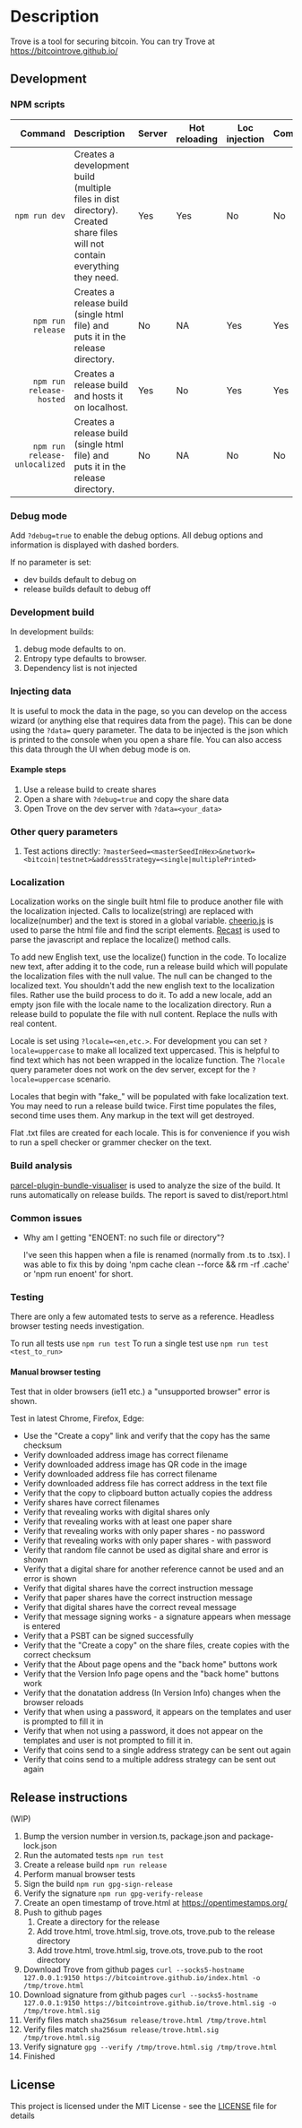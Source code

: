 # Description

Trove is a tool for securing bitcoin. You can try Trove at https://bitcointrove.github.io/

## Development

### NPM scripts

|                       Command | Description                                                                                                                | Server | Hot reloading | Loc injection | Compression |
| ----------------------------: | :------------------------------------------------------------------------------------------------------------------------- | ------ | ------------- | ------------- | ----------- |
|                 `npm run dev` | Creates a development build (multiple files in dist directory). Created share files will not contain everything they need. | Yes    | Yes           | No            | No          |
|             `npm run release` | Creates a release build (single html file) and puts it in the release directory.                                           | No     | NA            | Yes           | Yes         |
|      `npm run release-hosted` | Creates a release build and hosts it on localhost.                                                                         | Yes    | No            | Yes           | Yes         |
| `npm run release-unlocalized` | Creates a release build (single html file) and puts it in the release directory.                                           | No     | NA            | No            | No          |

### Debug mode

Add `?debug=true` to enable the debug options. All debug options and information is displayed with dashed borders.

If no parameter is set:

- dev builds default to debug on
- release builds default to debug off

### Development build

In development builds:

1. debug mode defaults to on.
2. Entropy type defaults to browser.
3. Dependency list is not injected

### Injecting data

It is useful to mock the data in the page, so you can develop on the access wizard (or anything else that requires data from the page).
This can be done using the `?data=` query parameter. The data to be injected is the json which is printed to the console when you open a share file. You can also access this data through the UI when debug mode is on.

#### Example steps

1. Use a release build to create shares
2. Open a share with `?debug=true` and copy the share data
3. Open Trove on the dev server with `?data=<your_data>`

### Other query parameters

1. Test actions directly: `?masterSeed=<masterSeedInHex>&network=<bitcoin|testnet>&addressStrategy=<single|multiplePrinted>`

### Localization

Localization works on the single built html file to produce another file with the localization injected.
Calls to localize(string) are replaced with localize(number) and the text is stored in a global variable.
[cheerio.js](https://cheerio.js.org/) is used to parse the html file and find the script elements.
[Recast](https://github.com/benjamn/recast) is used to parse the javascript and replace the localize() method calls.

To add new English text, use the localize() function in the code.
To localize new text, after adding it to the code, run a release build which will populate the localization files with the null value. The null can be changed to the localized text. You shouldn't add the new english text to the localization files. Rather use the build process to do it.
To add a new locale, add an empty json file with the locale name to the localization directory. Run a release build to populate the file with null content. Replace the nulls with real content.

Locale is set using `?locale=<en,etc.>`. For development you can set `?locale=uppercase` to make all localized text uppercased. This is helpful to find text which has not been wrapped in the localize function.
The `?locale` query parameter does not work on the dev server, except for the `?locale=uppercase` scenario.

Locales that begin with "fake\_" will be populated with fake localization text. You may need to run a release build twice. First time populates the files, second time uses them. Any markup in the text will get destroyed.

Flat .txt files are created for each locale. This is for convenience if you wish to run a spell checker or grammer checker on the text.

### Build analysis

[parcel-plugin-bundle-visualiser](https://github.com/gregtillbrook/parcel-plugin-bundle-visualiser) is used to analyze the size of the build. It runs automatically on release builds. The report is saved to dist/report.html

### Common issues

- Why am I getting "ENOENT: no such file or directory"?

  I've seen this happen when a file is renamed (normally from .ts to .tsx). I was able to fix this by doing 'npm cache clean --force && rm -rf .cache' or 'npm run enoent' for short.

### Testing

There are only a few automated tests to serve as a reference. Headless browser testing needs investigation.

To run all tests use `npm run test`
To run a single test use `npm run test <test_to_run>`

#### Manual browser testing

Test that in older browsers (ie11 etc.) a "unsupported browser" error is shown.

Test in latest Chrome, Firefox, Edge:

- Use the "Create a copy" link and verify that the copy has the same checksum
- Verify downloaded address image has correct filename
- Verify downloaded address image has QR code in the image
- Verify downloaded address file has correct filename
- Verify downloaded address file has correct address in the text file
- Verify that the copy to clipboard button actually copies the address
- Verify shares have correct filenames
- Verify that revealing works with digital shares only
- Verify that revealing works with at least one paper share
- Verify that revealing works with only paper shares - no password
- Verify that revealing works with only paper shares - with password
- Verify that random file cannot be used as digital share and error is shown
- Verify that a digital share for another reference cannot be used and an error is shown
- Verify that digital shares have the correct instruction message
- Verify that paper shares have the correct instruction message
- Verify that digital shares have the correct reveal message
- Verify that message signing works - a signature appears when message is entered
- Verify that a PSBT can be signed successfully
- Verify that the "Create a copy" on the share files, create copies with the correct checksum
- Verify that the About page opens and the "back home" buttons work
- Verify that the Version Info page opens and the "back home" buttons work
- Verify that the donatation address (In Version Info) changes when the browser reloads
- Verify that when using a password, it appears on the templates and user is prompted to fill it in
- Verify that when not using a password, it does not appear on the templates and user is not prompted to fill it in.
- Verify that coins send to a single address strategy can be sent out again
- Verify that coins send to a multiple address strategy can be sent out again

## Release instructions

(WIP)

1. Bump the version number in version.ts, package.json and package-lock.json
2. Run the automated tests `npm run test`
3. Create a release build `npm run release`
4. Perform manual browser tests
5. Sign the build `npm run gpg-sign-release`
6. Verify the signature `npm run gpg-verify-release`
7. Create an open timestamp of trove.html at https://opentimestamps.org/
8. Push to github pages
   1. Create a directory for the release
   2. Add trove.html, trove.html.sig, trove.ots, trove.pub to the release directory
   3. Add trove.html, trove.html.sig, trove.ots, trove.pub to the root directory
9. Download Trove from github pages `curl --socks5-hostname 127.0.0.1:9150 https://bitcointrove.github.io/index.html -o /tmp/trove.html`
10. Download signature from github pages `curl --socks5-hostname 127.0.0.1:9150 https://bitcointrove.github.io/trove.html.sig -o /tmp/trove.html.sig`
11. Verify files match `sha256sum release/trove.html /tmp/trove.html`
12. Verify files match `sha256sum release/trove.html.sig /tmp/trove.html.sig`
13. Verify signature `gpg --verify /tmp/trove.html.sig /tmp/trove.html`
14. Finished

## License

This project is licensed under the MIT License - see the [LICENSE](LICENSE) file for details
